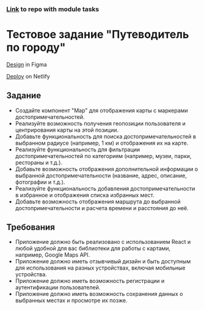 ### [Link](https://github.com/danya543/modsen_module_tasks) to repo with module tasks

# Тестовое задание "Путеводитель по городу"

[Design](https://www.figma.com/file/UlFWoJkkuGfziLMIxRm8s1/Mappie?type=design&node-id=0-1&t=FiyHiv6aM4ASSQAm-0) in Figma

[Deploy](https://modsen-city-guide.netlify.app/) on Netlify

## Задание

- Создайте компонент "Map" для отображения карты с маркерами достопримечательностей.
- Реализуйте возможность получения геопозиции пользователя и центрирования карты на этой позиции.
- Добавьте функциональность для поиска достопримечательностей в выбранном радиусе (например, 1 км) и отображения их на карте.
- Реализуйте функциональность для фильтрации достопримечательностей по категориям (например, музеи, парки, рестораны и т.д.).
- Добавьте возможность отображения дополнительной информации о выбранной достопримечательности (название, адрес, описание, фотографии и т.д.).
- Реализуйте функциональность добавления достопримечательности в избранное и отображения списка избранных мест.
- Добавьте возможность отображения маршрута до выбранной достопримечательности и расчета времени и расстояния до неё.

## Требования

- Приложение должно быть реализовано с использованием React и любой удобной для вас библиотеки для работы с картами, например, Google Maps API.
- Приложение должно иметь отзывчивый дизайн и быть доступным для использования на разных устройствах, включая мобильные устройства.
- Приложение должно иметь возможность регистрации и аутентификации пользователей.
- Приложение должно иметь возможность сохранения данных о выбранных местах и просмотре их позже.
